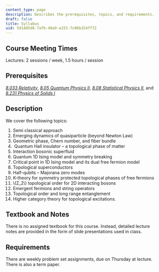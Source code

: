 ```yaml
---
content_type: page
description: Describes the prerequisites, topics, and requirements.
draft: false
title: Syllabus
uid: 5d1485d6-7afb-40a9-a153-7c06b154ff72
---
```

## Course Meeting Times

Lectures: 2 sessions / week, 1.5 hours / session

## Prerequisites

[*8.033 Relativity*](https://ocw.mit.edu/courses/8-033-relativity-fall-2006/), [*8.05 Quantum Physics II*](https://ocw.mit.edu/courses/8-05-quantum-physics-ii-fall-2013/), [*8.08 Statistical Physics II*](https://ocw.mit.edu/courses/8-08-statistical-physics-ii-spring-2005/), and [*8.231 Physics of Solids I*](https://ocw.mit.edu/courses/8-231-physics-of-solids-i-fall-2006/)

## Description

We cover the following topics:

1. Semi classical approach
2. Emerging dynamics of quasiparticle (beyond Newton Law)
3. Geometric phase, Chern number, and fiber bundle
4.  Quantum Hall insulator – a topological phase of matter
5. Interaction bosonic superfluid
6. Quantum 1D Ising model and symmetry breaking
7. Critical point in 1D Ising model and its dual free fermion model
8. Topological superconductors
9. Half-qubits – Majorana zero modes
10. K-theory for symmetry protected topological phases of free fermions
11. \\(Z_2\\) topological order for 2D interacting bosons
12. Emergent fermions and string operators
13. Topological order and long range entanglement
14. Higher category theory for topological excitations.

## Textbook and Notes

There is no assigned textbook for this course. Instead, detailed lecture notes are provided in the form of slide presentations used in class.

## Requirements

There are weekly problem set assignments, due on Thursday at lecture. There is also a term paper.